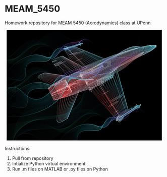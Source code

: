 # MEAM_5450
Homework repository for MEAM 5450 (Aerodynamics) class at UPenn

<p align="center"><img src="istockphoto-638687756-170667a.jpg" alt="Logo"></p>

Instructions:
1. Pull from repository
2. Intialize Python virtual environment
3. Run .m files on MATLAB or .py files on Python
